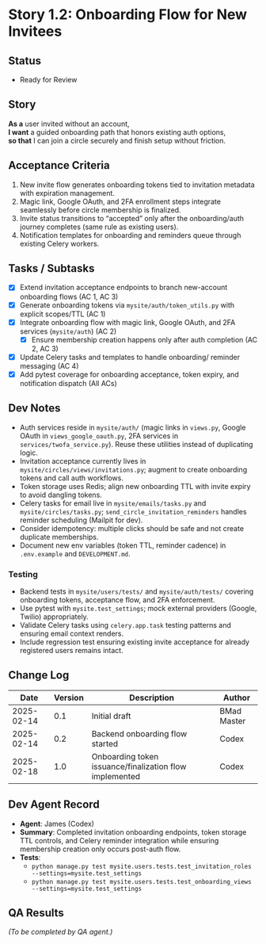 # Story 1.2: Onboarding Flow for New Invitees

## Status
- Ready for Review

## Story
**As a** user invited without an account,  
**I want** a guided onboarding path that honors existing auth options,  
**so that** I can join a circle securely and finish setup without friction.

## Acceptance Criteria
1. New invite flow generates onboarding tokens tied to invitation metadata with expiration management.  
2. Magic link, Google OAuth, and 2FA enrollment steps integrate seamlessly before circle membership is finalized.  
3. Invite status transitions to “accepted” only after the onboarding/auth journey completes (same rule as existing users).  
4. Notification templates for onboarding and reminders queue through existing Celery workers.

## Tasks / Subtasks
- [x] Extend invitation acceptance endpoints to branch new-account onboarding flows (AC 1, AC 3)  
- [x] Generate onboarding tokens via `mysite/auth/token_utils.py` with explicit scopes/TTL (AC 1)  
- [x] Integrate onboarding flow with magic link, Google OAuth, and 2FA services (`mysite/auth`) (AC 2)  
  - [x] Ensure membership creation happens only after auth completion (AC 2, AC 3)  
- [x] Update Celery tasks and templates to handle onboarding/ reminder messaging (AC 4)  
- [x] Add pytest coverage for onboarding acceptance, token expiry, and notification dispatch (All ACs)

## Dev Notes
- Auth services reside in `mysite/auth/` (magic links in `views.py`, Google OAuth in `views_google_oauth.py`, 2FA services in `services/twofa_service.py`). Reuse these utilities instead of duplicating logic.  
- Invitation acceptance currently lives in `mysite/circles/views/invitations.py`; augment to create onboarding tokens and call auth workflows.  
- Token storage uses Redis; align new onboarding TTL with invite expiry to avoid dangling tokens.  
- Celery tasks for email live in `mysite/emails/tasks.py` and `mysite/circles/tasks.py`; `send_circle_invitation_reminders` handles reminder scheduling (Mailpit for dev).  
- Consider idempotency: multiple clicks should be safe and not create duplicate memberships.  
- Document new env variables (token TTL, reminder cadence) in `.env.example` and `DEVELOPMENT.md`.

### Testing
- Backend tests in `mysite/users/tests/` and `mysite/auth/tests/` covering onboarding tokens, acceptance flow, and 2FA enforcement.  
- Use pytest with `mysite.test_settings`; mock external providers (Google, Twilio) appropriately.  
- Validate Celery tasks using `celery.app.task` testing patterns and ensuring email context renders.  
- Include regression test ensuring existing invite acceptance for already registered users remains intact.

## Change Log
| Date | Version | Description | Author |
| --- | --- | --- | --- |
| 2025-02-14 | 0.1 | Initial draft | BMad Master |
| 2025-02-14 | 0.2 | Backend onboarding flow started | Codex |
| 2025-02-18 | 1.0 | Onboarding token issuance/finalization flow implemented | Codex |

## Dev Agent Record
- **Agent**: James (Codex)
- **Summary**: Completed invitation onboarding endpoints, token storage TTL controls, and Celery reminder integration while ensuring membership creation only occurs post-auth flow.
- **Tests**:
  - `python manage.py test mysite.users.tests.test_invitation_roles --settings=mysite.test_settings`
  - `python manage.py test mysite.users.tests.test_onboarding_views --settings=mysite.test_settings`

## QA Results
*(To be completed by QA agent.)*
